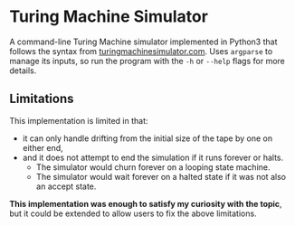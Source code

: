 # Turing Machine Simulator

A command-line Turing Machine simulator implemented in Python3 that follows the syntax from [turingmachinesimulator.com](https://turingmachinesimulator.com). Uses `argparse` to manage its inputs, so run the program with the `-h` or `--help` flags for more details.

## Limitations

This implementation is limited in that:

- it can only handle drifting from the initial size of the tape by one on either end,
- and it does not attempt to end the simulation if it runs forever or halts.
  - The simulator would churn forever on a looping state machine.
  - The simulator would wait forever on a halted state if it was not also an accept state.

**This implementation was enough to satisfy my curiosity with the topic**, but it could be extended to allow users to fix the above limitations.
